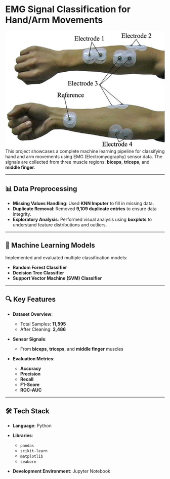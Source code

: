 

# EMG Signal Classification for Hand/Arm Movements
![img](emf.jpg)
This project showcases a complete machine learning pipeline for classifying hand and arm movements using EMG (Electromyography) sensor data. The signals are collected from three muscle regions: **biceps**, **triceps**, and **middle finger**.

---

## 📊 Data Preprocessing

* **Missing Values Handling**: Used **KNN Imputer** to fill in missing data.
* **Duplicate Removal**: Removed **9,109 duplicate entries** to ensure data integrity.
* **Exploratory Analysis**: Performed visual analysis using **boxplots** to understand feature distributions and outliers.

---

## 🤖 Machine Learning Models

Implemented and evaluated multiple classification models:

* **Random Forest Classifier**
* **Decision Tree Classifier**
* **Support Vector Machine (SVM) Classifier**

---

## 🔍 Key Features

* **Dataset Overview**:

  * Total Samples: **11,595**
  * After Cleaning: **2,486**

* **Sensor Signals**:

  * From **biceps**, **triceps**, and **middle finger** muscles

* **Evaluation Metrics**:

  * **Accuracy**
  * **Precision**
  * **Recall**
  * **F1-Score**
  * **ROC-AUC**

---

## 🛠 Tech Stack

* **Language**: Python
* **Libraries**:

  * `pandas`
  * `scikit-learn`
  * `matplotlib`
  * `seaborn`
* **Development Environment**: Jupyter Notebook

